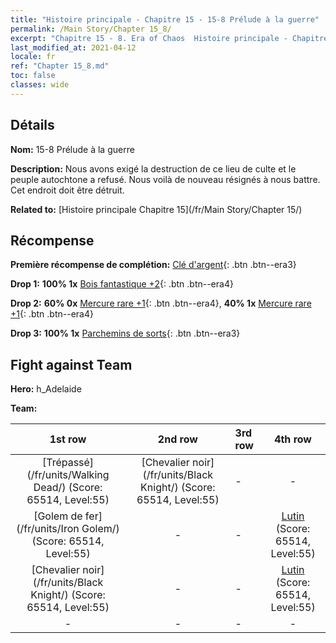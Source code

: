 ```yaml
---
title: "Histoire principale - Chapitre 15 - 15-8 Prélude à la guerre"
permalink: /Main Story/Chapter 15_8/
excerpt: "Chapitre 15 - 8. Era of Chaos  Histoire principale - Chapitre 15_8. 15-8 Prélude à la guerre"
last_modified_at: 2021-04-12
locale: fr
ref: "Chapter 15_8.md"
toc: false
classes: wide
---
```


## Détails

 **Nom:** 15-8 Prélude à la guerre

 **Description:** Nous avons exigé la destruction de ce lieu de culte et le peuple autochtone a refusé. Nous voilà de nouveau résignés à nous battre. Cet endroit doit être détruit.

 **Related to:** [Histoire principale Chapitre 15](/fr/Main Story/Chapter 15/)

## Récompense

 **Première récompense de complétion:** [Clé d'argent](/fr/Items/con_693/){: .btn .btn--era3}

 **Drop 1:** **100% 1x** [Bois fantastique +2](/fr/Items/mat_48/){: .btn .btn--era4}

 **Drop 2:** **60% 0x** [Mercure rare +1](/fr/Items/mat_42/){: .btn .btn--era4}, **40% 1x** [Mercure rare +1](/fr/Items/mat_42/){: .btn .btn--era4}

 **Drop 3:** **100% 1x** [Parchemins de sorts](/fr/Items/con_694/){: .btn .btn--era3}


## Fight against Team
 **Hero:** h_Adelaide

 **Team:**


  | 1st row | 2nd row | 3rd row | 4th row |
  |:----:|:----:|:----|:----:|
  | [Trépassé](/fr/units/Walking Dead/) (Score: 65514, Level:55)  | [Chevalier noir](/fr/units/Black Knight/) (Score: 65514, Level:55)  | - | - |
  | [Golem de fer](/fr/units/Iron Golem/) (Score: 65514, Level:55)  | - | - | [Lutin](/fr/units/Gremlin/) (Score: 65514, Level:55)  |
  | [Chevalier noir](/fr/units/Black Knight/) (Score: 65514, Level:55)  | - | - | [Lutin](/fr/units/Gremlin/) (Score: 65514, Level:55)  |
  | - | - | - | - |


